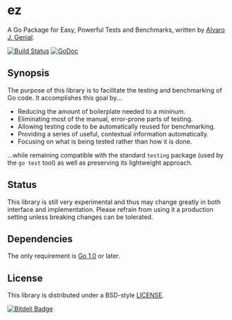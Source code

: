 ez
==

A Go Package for Easy, Powerful Tests and Benchmarks, written by [Alvaro J. Genial](http://alva.ro).

[![Build Status](https://travis-ci.org/ajg/ez.png?branch=master)](https://travis-ci.org/ajg/ez)
[![GoDoc](https://godoc.org/github.com/ajg/ez?status.png)](https://godoc.org/github.com/ajg/ez)

Synopsis
--------

The purpose of this library is to facilitate the testing and benchmarking of Go code. It accomplishes this goal by...

 - Reducing the amount of boilerplate needed to a mininum.
 - Eliminating most of the manual, error-prone parts of testing.
 - Allowing testing code to be automatically reused for benchmarking.
 - Providing a series of useful, contextual information automatically.
 - Focusing on what is being tested rather than how it is done.

...while remaining compatible with the standard `testing` package (used by the `go test` tool) as well as preserving its lightweight approach.

Status
------

This library is still very experimental and thus may change greatly in both interface and implementation. Please refrain from using it a production setting unless breaking changes can be tolerated.

Dependencies
------------

The only requirement is [Go 1.0](http://golang.org/doc/go1) or later.

License
-------

This library is distributed under a BSD-style [LICENSE](./LICENSE).


[![Bitdeli Badge](https://d2weczhvl823v0.cloudfront.net/ajg/ez/trend.png)](https://bitdeli.com/free "Bitdeli Badge")

